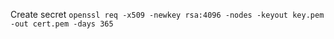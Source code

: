 Create secret
`openssl req -x509 -newkey rsa:4096 -nodes -keyout key.pem -out cert.pem -days 365`


